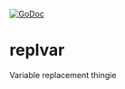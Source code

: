 [![GoDoc](https://godoc.org/github.com/KarpelesLab/replvar?status.svg)](https://godoc.org/github.com/KarpelesLab/replvar)

# replvar

Variable replacement thingie
